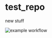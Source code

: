 # test_repo

new stuff

![example workflow](https://github.com/mburton-crawfordtech/test_repo/actions/workflows/java_build.yml/badge.svg)


<!-- Security scan triggered at 2025-09-02 15:21:56 -->

<!-- Security scan triggered at 2025-09-02 15:22:09 -->